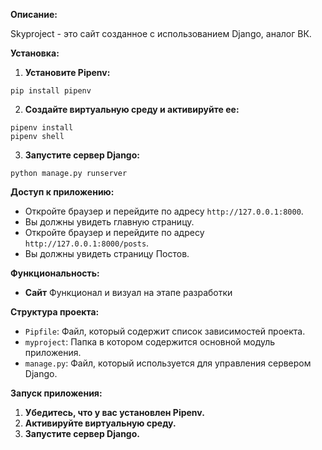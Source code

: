**Описание:**

Skyproject - это сайт созданное с использованием Django, аналог ВК.

**Установка:**

1. **Установите Pipenv:**

```
pip install pipenv
```


2. **Создайте виртуальную среду и активируйте ее:**

```
pipenv install
pipenv shell
```

3. **Запустите сервер Django:**

```
python manage.py runserver
```

**Доступ к приложению:**

- Откройте браузер и перейдите по адресу `http://127.0.0.1:8000`.
- Вы должны увидеть главную страницу.
- Откройте браузер и перейдите по адресу `http://127.0.0.1:8000/posts`.
- Вы должны увидеть страницу Постов.

**Функциональность:**

- **Сайт**
Функционал и визуал на этапе разработки

**Структура проекта:**

- `Pipfile`: Файл, который содержит список зависимостей проекта.
- `myproject`: Папка в котором содержится основной модуль приложения.
- `manage.py`: Файл, который используется для управления сервером Django.

**Запуск приложения:**

1. **Убедитесь, что у вас установлен Pipenv.**
2. **Активируйте виртуальную среду.**
3. **Запустите сервер Django.**

